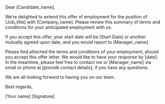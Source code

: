 Dear [Candidate_name],

We’re delighted to extend this offer of employment for the position of [Job_title] with [Company_name]. Please review this summary of terms and conditions for your anticipated employment with us.

If you accept this offer, your start date will be [Start Date] or another mutually agreed upon date, and you would report to [Manager_name].

Please find attached the terms and conditions of your employment, should you accept this offer letter. We would like to have your response by [date]. In the meantime, please feel free to contact me or [Manager_name] via email or phone at [provide contact details], if you have any questions.

We are all looking forward to having you on our team.

Best regards,

[Your name]
[Signature]
